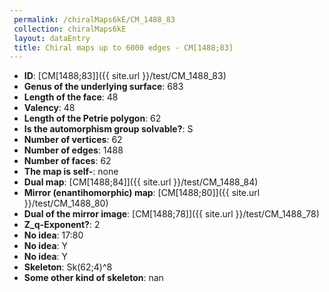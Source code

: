 ```yaml
--- 
 permalink: /chiralMaps6kE/CM_1488_83 
 collection: chiralMaps6kE
 layout: dataEntry
 title: Chiral maps up to 6000 edges - CM[1488;83]
---
```


- **ID**: [CM[1488;83]]({{ site.url }}/test/CM_1488_83)
- **Genus of the underlying surface**: 683
- **Length of the face**: 48
- **Valency**: 48
- **Length of the Petrie polygon**: 62
- **Is the automorphism group solvable?**: S
- **Number of vertices**: 62
- **Number of edges**: 1488
- **Number of faces**: 62
- **The map is self-**: none
- **Dual map**: [CM[1488;84]]({{ site.url }}/test/CM_1488_84)
- **Mirror (enantihomorphic) map**: [CM[1488;80]]({{ site.url }}/test/CM_1488_80)
- **Dual of the mirror image**: [CM[1488;78]]({{ site.url }}/test/CM_1488_78)
- **Z_q-Exponent?**: 2
- **No idea**:  17:80
- **No idea**: Y
- **No idea**: Y
- **Skeleton**: Sk(62;4)^8
- **Some other kind of skeleton**: nan
